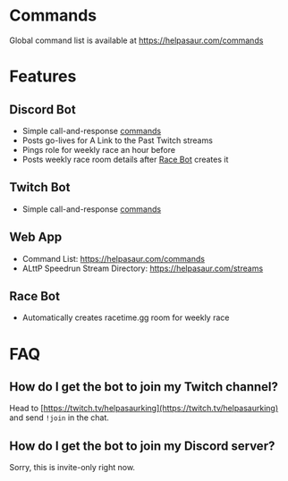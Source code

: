 # Commands

Global command list is available at https://helpasaur.com/commands

# Features

## Discord Bot

- Simple call-and-response [commands](https://helpasaur.com/commands)
- Posts go-lives for A Link to the Past Twitch streams
- Pings role for weekly race an hour before
- Posts weekly race room details after [Race Bot](#race-bot) creates it

## Twitch Bot

- Simple call-and-response [commands](https://helpasaur.com/commands)

## Web App

- Command List: https://helpasaur.com/commands
- ALttP Speedrun Stream Directory: https://helpasaur.com/streams

## Race Bot

- Automatically creates racetime.gg room for weekly race

# FAQ

## How do I get the bot to join my Twitch channel?

Head to [https://twitch.tv/helpasaurking](https://twitch.tv/helpasaurking) and send `!join` in the chat.

## How do I get the bot to join my Discord server?

Sorry, this is invite-only right now.
